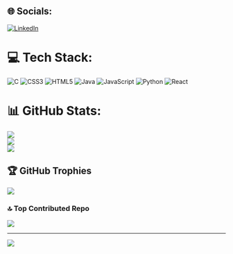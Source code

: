 
## 🌐 Socials:
[![LinkedIn](https://img.shields.io/badge/LinkedIn-%230077B5.svg?logo=linkedin&logoColor=white)]([https://linkedin.com/in/https://www.linkedin.com/in/anirudh-sajith1303/](https://www.linkedin.com/in/anirudh-sajith1303/)) 

# 💻 Tech Stack:
![C](https://img.shields.io/badge/c-%2300599C.svg?style=plastic&logo=c&logoColor=white) ![CSS3](https://img.shields.io/badge/css3-%231572B6.svg?style=plastic&logo=css3&logoColor=white) ![HTML5](https://img.shields.io/badge/html5-%23E34F26.svg?style=plastic&logo=html5&logoColor=white) ![Java](https://img.shields.io/badge/java-%23ED8B00.svg?style=plastic&logo=openjdk&logoColor=white) ![JavaScript](https://img.shields.io/badge/javascript-%23323330.svg?style=plastic&logo=javascript&logoColor=%23F7DF1E) ![Python](https://img.shields.io/badge/python-3670A0?style=plastic&logo=python&logoColor=ffdd54) ![React](https://img.shields.io/badge/react-%2320232a.svg?style=plastic&logo=react&logoColor=%2361DAFB)
# 📊 GitHub Stats:
![](https://github-readme-stats.vercel.app/api?username=An1rud&theme=dark&hide_border=false&include_all_commits=false&count_private=false)<br/>
![](https://github-readme-streak-stats.herokuapp.com/?user=An1rud&theme=dark&hide_border=false)<br/>
![](https://github-readme-stats.vercel.app/api/top-langs/?username=An1rud&theme=dark&hide_border=false&include_all_commits=false&count_private=false&layout=compact)

## 🏆 GitHub Trophies
![](https://github-profile-trophy.vercel.app/?username=An1rud&theme=radical&no-frame=false&no-bg=true&margin-w=4)

### 🔝 Top Contributed Repo
![](https://github-contributor-stats.vercel.app/api?username=An1rud&limit=5&theme=dark&combine_all_yearly_contributions=true)

---
[![](https://visitcount.itsvg.in/api?id=An1rud&icon=0&color=0)](https://visitcount.itsvg.in)

<!-- Proudly created with GPRM ( https://gprm.itsvg.in ) -->
